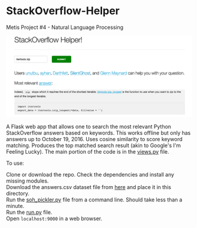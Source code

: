 # StackOverflow-Helper

Metis Project #4 - Natural Language Processing

![webapp](webapp.png)

A Flask web app that allows one to search the most relevant Python StackOverflow answers based on keywords. This works offline but only has answers up to October 19, 2016. Uses cosine similarity to score keyword matching. Produces the top matched search result (akin to Google's I'm Feeling Lucky). The main portion of the code is in the [views.py](app/views.py) file.

To use:  

Clone or download the repo.
Check the dependencies and install any missing modules.   
Download the answers.csv dataset file from [here](https://www.kaggle.com/stackoverflow/pythonquestions) and place it in this directory.  
Run the [soh_pickler.py](soh_pickler.py) file from a command line. Should take less than a minute.  
Run the [run.py](run.py) file.  
Open `localhost:9000` in a web browser.



